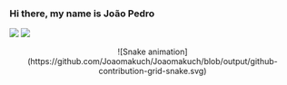 ### Hi there, my name is João Pedro 
  
  <a href="https://www.instagram.com/joaomakuch/" target="_blank"><img src="https://img.shields.io/badge/-Instagram-%23E4405F?style=for-the-badge&logo=instagram&logoColor=white" target="_blank"></a>
  <a href="https://www.linkedin.com/in/joãopedro-makuchdesouza/" target="_blank"><img src="https://img.shields.io/badge/-Linkedin-%23E4405F?style=for-the-badge&logo=linkedin&logoColor=white" target="_blank"></a>
<div align = "center">
  ![Snake animation](https://github.com/Joaomakuch/Joaomakuch/blob/output/github-contribution-grid-snake.svg)
</div>
  
